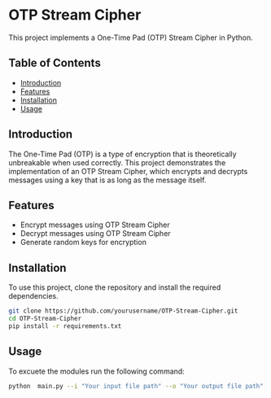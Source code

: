 # OTP Stream Cipher

This project implements a One-Time Pad (OTP) Stream Cipher in Python.

## Table of Contents

- [Introduction](#introduction)
- [Features](#features)
- [Installation](#installation)
- [Usage](#usage)

## Introduction

The One-Time Pad (OTP) is a type of encryption that is theoretically unbreakable when used correctly. This project demonstrates the implementation of an OTP Stream Cipher, which encrypts and decrypts messages using a key that is as long as the message itself.

## Features

- Encrypt messages using OTP Stream Cipher
- Decrypt messages using OTP Stream Cipher
- Generate random keys for encryption

## Installation

To use this project, clone the repository and install the required dependencies.

```bash
git clone https://github.com/yourusername/OTP-Stream-Cipher.git
cd OTP-Stream-Cipher
pip install -r requirements.txt
```

## Usage

To excuete the modules run the following command:

```bash
python  main.py --i "Your input file path" --o "Your output file path" -c "Your config file path"
```
